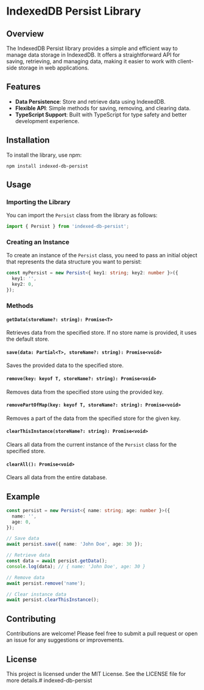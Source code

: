 # IndexedDB Persist Library

## Overview

The IndexedDB Persist library provides a simple and efficient way to manage data storage in IndexedDB. It offers a straightforward API for saving, retrieving, and managing data, making it easier to work with client-side storage in web applications.

## Features

- **Data Persistence**: Store and retrieve data using IndexedDB.
- **Flexible API**: Simple methods for saving, removing, and clearing data.
- **TypeScript Support**: Built with TypeScript for type safety and better development experience.

## Installation

To install the library, use npm:

```
npm install indexed-db-persist
```

## Usage

### Importing the Library

You can import the `Persist` class from the library as follows:

```typescript
import { Persist } from 'indexed-db-persist';
```

### Creating an Instance

To create an instance of the `Persist` class, you need to pass an initial object that represents the data structure you want to persist:

```typescript
const myPersist = new Persist<{ key1: string; key2: number }>({
  key1: '',
  key2: 0,
});
```

### Methods

#### `getData(storeName?: string): Promise<T>`

Retrieves data from the specified store. If no store name is provided, it uses the default store.

#### `save(data: Partial<T>, storeName?: string): Promise<void>`

Saves the provided data to the specified store.

#### `remove(key: keyof T, storeName?: string): Promise<void>`

Removes data from the specified store using the provided key.

#### `removePartOfMap(key: keyof T, storeName?: string): Promise<void>`

Removes a part of the data from the specified store for the given key.

#### `clearThisInstance(storeName?: string): Promise<void>`

Clears all data from the current instance of the `Persist` class for the specified store.

#### `clearAll(): Promise<void>`

Clears all data from the entire database.

## Example

```typescript
const persist = new Persist<{ name: string; age: number }>({
  name: '',
  age: 0,
});

// Save data
await persist.save({ name: 'John Doe', age: 30 });

// Retrieve data
const data = await persist.getData();
console.log(data); // { name: 'John Doe', age: 30 }

// Remove data
await persist.remove('name');

// Clear instance data
await persist.clearThisInstance();
```

## Contributing

Contributions are welcome! Please feel free to submit a pull request or open an issue for any suggestions or improvements.

## License

This project is licensed under the MIT License. See the LICENSE file for more details.# indexed-db-persist
